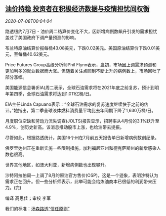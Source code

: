 <!--1594167795000-->
[油价持稳 投资者在积极经济数据与疫情担忧间权衡](https://cn.reuters.com/article/oil-close-0707-tues-idCNKBS24900C)
------

<div><i>2020-07-08T00:04:04</i></div><div class="StandardArticleBody_body"><p>路透纽约7月7日 - 油价周二结算价变化不大，因新增病例数飙升引发的需求担忧盖过了美国政府下调产量预测的影响。 </p><p>布兰特原油结算价报每桶43.08美元，下跌0.02美元。美国原油结算价下跌0.01美元，至每桶40.62美元。 </p><p>Price Futures Group高级分析师Phil Flynn表示，盘初，市场因上调需求预测和更加利多的就业数据而大涨。但随着关注点回到不断上升的病例数上，市场回吐了部分涨幅。 </p><p>美国能源信息署(EIA)周二表示，全球石油需求将在2021年底之前复苏，预计到明年第四季，全球石油需求将达到1.011亿桶/日。 </p><p>EIA主任Linda Capuano表示：“全球石油需求的复苏速度继续快于之前的估计。”她指出，第二季全球液体燃料消费量平均比去年同期下降了1,630万桶/日。 </p><p>月度职位空缺和劳动力流失调查(JOLTS)报告显示，招聘率从4月份的3.1%跃升至4.9%，创历史新高。该消息推动股市上涨，也给油带去提振。 </p><p>尽管如此，根据路透统计，美国16个州在7月前五天报告单日新增病例数创纪录。 </p><p>佛罗里达州正在重新实施一些限制措施。加利福尼亚州和德克萨斯州的新增感染人数也很高。 </p><p>世界其他地区，如澳大利亚，新增病例数也出现攀升。 </p><p>沙特阿拉伯周一上调了8月的原油官方售价(OSP)，这是一个迹象，表明沙特认为需求正在回升。但一些分析师表示，此举可能会给炼油商本已很低的利润带来压力。(完) </p><div class="Attribution_container"><div class="Attribution_attribution"><p class="Attribution_content">编译 高思佳；审校 李军</p></div></div><div class="StandardArticleBody_trustBadgeContainer"><span class="StandardArticleBody_trustBadgeTitle">我们的标准：</span><span class="trustBadgeUrl"><a href="https://www.thomsonreuters.cn/content/dam/openweb/documents/pdf/china/brochures/about-us-1.pdf">汤森路透“信任原则”</a></span></div></div>
